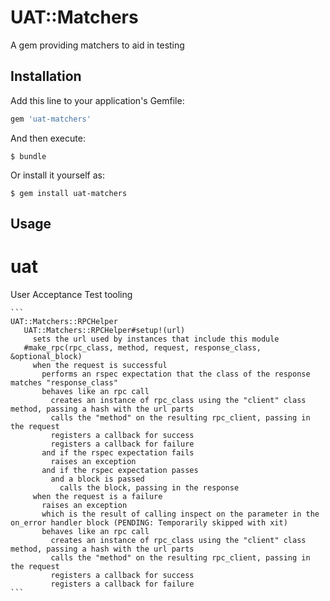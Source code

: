 # UAT::Matchers

A gem providing matchers to aid in testing

## Installation

Add this line to your application's Gemfile:

```ruby
gem 'uat-matchers'
```

And then execute:

    $ bundle

Or install it yourself as:

    $ gem install uat-matchers

## Usage

# uat

User Acceptance Test tooling

    ```
    UAT::Matchers::RPCHelper
       UAT::Matchers::RPCHelper#setup!(url)
         sets the url used by instances that include this module
       #make_rpc(rpc_class, method, request, response_class, &optional_block)
         when the request is successful
           performs an rspec expectation that the class of the response matches "response_class"
           behaves like an rpc call
             creates an instance of rpc_class using the "client" class method, passing a hash with the url parts
             calls the "method" on the resulting rpc_client, passing in the request
             registers a callback for success
             registers a callback for failure
           and if the rspec expectation fails
             raises an exception
           and if the rspec expectation passes
             and a block is passed
               calls the block, passing in the response
         when the request is a failure
           raises an exception
           which is the result of calling inspect on the parameter in the on_error handler block (PENDING: Temporarily skipped with xit)
           behaves like an rpc call
             creates an instance of rpc_class using the "client" class method, passing a hash with the url parts
             calls the "method" on the resulting rpc_client, passing in the request
             registers a callback for success
             registers a callback for failure
    ```